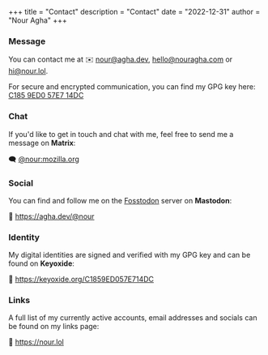 +++
title = "Contact"
description = "Contact"
date = "2022-12-31"
author = "Nour Agha"
+++

### Message

You can contact me at ✉️ [nour@agha.dev](mailto:nour@agha.dev), [hello@nouragha.com](mailto:hello@nouragha.com) or [hi@nour.lol](mailto:hi@nour.lol).

For secure and encrypted communication, you can find my GPG key here: [C185 9ED0 57E7 14DC](/gpg)

### Chat

If you'd like to get in touch and chat with me, feel free to send me a message on **Matrix**:

🗨️ [@nour:mozilla.org](https://matrix.to/#/@nour:mozilla.org)

### Social

You can find and follow me on the [Fosstodon](https://fosstodon.org) server on **Mastodon**:

👥 https://agha.dev/@nour

### Identity

My digital identities are signed and verified with my GPG key and can be found on **Keyoxide**:

🔑 https://keyoxide.org/C1859ED057E714DC

### Links

A full list of my currently active accounts, email addresses and socials can be found on my links page:

🔗 https://nour.lol
